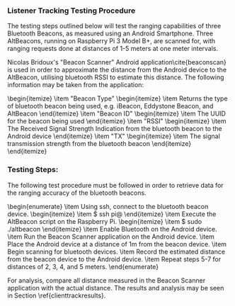 ### Listener Tracking Testing Procedure

The testing steps outlined below will test the ranging capabilities of three
Bluetooth Beacons, as measured using an Android Smartphone. Three AltBeacons,
running on Raspberry Pi 3 Model B+, are scanned for, with ranging requests done at
distances of 1-5 meters at one meter intervals.

Nicolas Bridoux's "Beacon Scanner" Android application\cite{beaconscan} is used in order to
approximate the distance from the Android device to the AltBeacon, utilising
bluetooth RSSI to estimate this distance. The following information may be taken
from the application:

\begin{itemize}
 \item "Beacon Type"
 \begin{itemize}
  \item Returns the type of bluetooth beacon being used, e.g. iBeacon,
  Eddystone Beacon, and AltBeacon
 \end{itemize}
 \item "Beacon ID"
 \begin{itemize}
  \item The UUID for the beacon being used
 \end{itemize}
 \item "RSSI"
 \begin{itemize}
  \item The Received Signal Strength Indication from the bluetooth beacon to
  the Android device
 \end{itemize}
 \item "TX"
 \begin{itemize}
  \item The signal transmission strength from the bluetooth beacon
 \end{itemize}
\end{itemize}


### Testing Steps:

The following test procedure must be followed in order to retrieve data for the
ranging accuracy of the bluetooth beacons.

\begin{enumerate}
 \item Using ssh, connect to the bluetooth beacon device.
 \begin{itemize}
  \item \$ ssh pi@<Beacon Device IP>
 \end{itemize}
 \item Execute the AltBeacon script on the Raspberry Pi.
 \begin{itemize}
  \item \$ sudo ./altbeacon
 \end{itemize}
 \item Enable Bluetooth on the Android device.
 \item Run the Beacon Scanner application on the Android device.
 \item Place the Android device at a distance of 1m from the beacon device.
 \item Begin scanning for bluetooth devices.
 \item Record the estimated distance from the beacon device to the Android
 device.
 \item Repeat steps 5-7 for distances of 2, 3, 4, and 5 meters.
\end{enumerate}

For analysis, compare all distance measured in the Beacon Scanner application
with the actual distance. The results and analysis may be seen in Section
\ref{clienttrackresults}.
